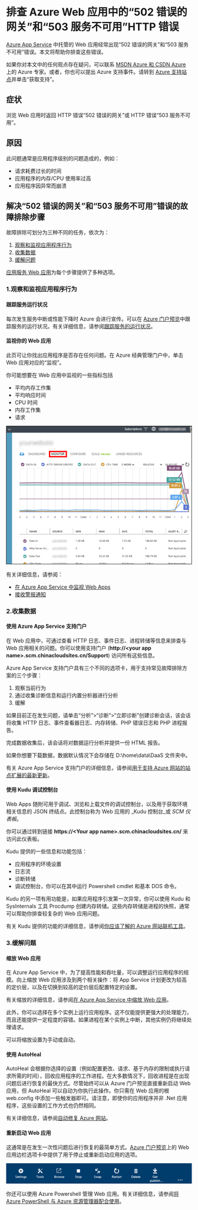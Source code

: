 <properties
	pageTitle="解决 502 错误的网关、503 服务不可用错误 | Azure"
	description="排查 Azure App Service 中托管的 Web 应用出现的“502 错误的网关”和“503 服务不可用”错误。"
	services="app-service\web"
	documentationCenter=""
	authors="cephalin"
	manager="wpickett"
	editor=""
	tags="top-support-issue"
	keywords="502 错误的网关, 503 服务不可用, 错误 503, 错误 502"/>

<tags
	ms.service="app-service-web"
	ms.workload="web"
	ms.tgt_pltfrm="na"
	ms.devlang="na"
	ms.topic="article"
	ms.date="07/06/2016"
	wacn.date="09/26/2016"
	ms.author="cephalin"/>  


# 排查 Azure Web 应用中的“502 错误的网关”和“503 服务不可用”HTTP 错误

[Azure App Service](/documentation/articles/app-service-changes-existing-services/) 中托管的 Web 应用经常出现“502 错误的网关”和“503 服务不可用”错误。本文将帮助你排查这些错误。

如果你对本文中的任何观点存在疑问，可以联系 [MSDN Azure 和 CSDN Azure](/support/forums/) 上的 Azure 专家。或者，你也可以提出 Azure 支持事件。请转到 [Azure 支持站点](/support/contact/)并单击“获取支持”。

## 症状

浏览 Web 应用时返回 HTTP 错误“502 错误的网关”或 HTTP 错误“503 服务不可用”。

## 原因

此问题通常是应用程序级别的问题造成的，例如：

-	请求耗费过长的时间
-	应用程序的内存/CPU 使用率过高
-	应用程序因异常而崩溃

## 解决“502 错误的网关”和“503 服务不可用”错误的故障排除步骤

故障排除可划分为三种不同的任务，依次为：

1.	[观察和监视应用程序行为](#observe)
2.	[收集数据](#collect)
3.	[缓解问题](#mitigate)

[应用服务 Web 应用](/home/features/app-service/web-apps/)为每个步骤提供了多种选项。

### <a name="observe"></a> 1.观察和监视应用程序行为

####	跟踪服务运行状况

每次发生服务中断或性能下降时 Azure 会进行宣传。可以在 [Azure 门户预览](https://portal.azure.cn/)中跟踪服务的运行状况。有关详细信息，请参阅[跟踪服务的运行状况](/documentation/articles/insights-service-health/)。

####	监视你的 Web 应用

此页可让你找出应用程序是否存在任何问题。在 Azure 经典管理门户中，单击 Web 应用对应的“监视”。

你可能想要在 Web 应用中监视的一些指标包括

-	平均内存工作集
-	平均响应时间
-	CPU 时间
-	内存工作集
-	请求

![监视 Web 应用以解决 HTTP 错误“502 错误的网关”和“503 服务不可用”](./media/app-service-web-troubleshoot-HTTP-502-503/1-monitor-metrics.png)  


有关详细信息，请参阅：

-	[在 Azure App Service 中监视 Web Apps](/documentation/articles/web-sites-monitor/)
-	[接收警报通知](/documentation/articles/insights-receive-alert-notifications/)

### <a name="collect"></a> 2.收集数据

####	使用 Azure App Service 支持门户

在 Web 应用中，可通过查看 HTTP 日志、事件日志、进程转储等信息来排查与 Web 应用相关的问题。你可以使用支持门户 (**http://&lt;your app name>.scm.chinacloudsites.cn/Support**) 访问所有这些信息。

Azure App Service 支持门户具有三个不同的选项卡，用于支持常见故障排除方案的三个步骤：

1.	观察当前行为
2.	通过收集诊断信息和运行内置分析器进行分析
3.	缓解

如果目前正在发生问题，请单击“分析”>“诊断”>“立即诊断”创建诊断会话，该会话将收集 HTTP 日志、事件查看器日志、内存转储、PHP 错误日志和 PHP 进程报告。

完成数据收集后，该会话将对数据运行分析并提供一份 HTML 报告。

如果你想要下载数据，数据默认情况下会存储在 D:\\home\\data\\DaaS 文件夹中。

有关 Azure App Service 支持门户的详细信息，请参阅[用于支持 Azure 网站的站点扩展的最新更新](http://azure.microsoft.com/blog/new-updates-to-support-site-extension-for-azure-websites)。

####	使用 Kudu 调试控制台

Web Apps 随附可用于调试、浏览和上载文件的调试控制台，以及用于获取环境相关信息的 JSON 终结点。此控制台称为 Web 应用的 _Kudu 控制台_或 _SCM 仪表板_。

你可以通过转到链接 **https://&lt;Your app name>.scm.chinacloudsites.cn/** 来访问此仪表板。

Kudu 提供的一些信息和功能包括：

-	应用程序的环境设置
-	日志流
-	诊断转储
-	调试控制台，你可以在其中运行 Powershell cmdlet 和基本 DOS 命令。


Kudu 的另一项有用功能是，如果应用程序引发第一次异常，你可以使用 Kudu 和 SysInternals 工具 Procdump 创建内存转储。这些内存转储是进程的快照，通常可以帮助你排查较复杂的 Web 应用问题。

有关 Kudu 提供的功能的详细信息，请参阅[你应该了解的 Azure 网站联机工具](https://azure.microsoft.com/blog/windows-azure-websites-online-tools-you-should-know-about/)。

### <a name="mitigate"></a> 3.缓解问题

####	缩放 Web 应用

在 Azure App Service 中，为了提高性能和吞吐量，可以调整运行应用程序的规模。向上缩放 Web 应用涉及到两个相关操作：将 App Service 计划更改为较高的定价层，以及在切换到较高的定价层后配置特定的设置。

有关缩放的详细信息，请参阅[在 Azure App Service 中缩放 Web 应用](/documentation/articles/web-sites-scale/)。

此外，你可以选择在多个实例上运行应用程序。这不仅能提供更强大的处理能力，而且还能提供一定程度的容错。如果进程在某个实例上中断，其他实例仍将继续处理请求。

可以将缩放设置为手动或自动。

####	使用 AutoHeal

AutoHeal 会根据你选择的设置（例如配置更改、请求、基于内存的限制或执行请求所需的时间），回收应用程序的工作进程。在大多数情况下，回收进程是在出现问题后进行恢复的最快方式。尽管始终可以从 Azure 门户预览直接重新启动 Web 应用，但 AutoHeal 可以自动为你执行此操作。你只需在 Web 应用的根 web.config 中添加一些触发器即可。请注意，即使你的应用程序并非 .Net 应用程序，这些设置的工作方式也仍然相同。

有关详细信息，请参阅[自动修复 Azure 网站](https://azure.microsoft.com/blog/auto-healing-windows-azure-web-sites/)。


####	重新启动 Web 应用

这通常是在发生一次性问题后进行恢复的最简单方式。[Azure 门户预览](https://portal.azure.cn/)上的 Web 应用边栏选项卡中提供了用于停止或重新启动应用的选项。

 ![重新启动应用以解决 HTTP 错误“502 错误的网关”和“503 服务不可用”](./media/app-service-web-troubleshoot-HTTP-502-503/2-restart.png)

你还可以使用 Azure Powershell 管理 Web 应用。有关详细信息，请参阅[将 Azure PowerShell 与 Azure 资源管理器配合使用](/documentation/articles/powershell-azure-resource-manager/)。

<!---HONumber=Mooncake_0919_2016-->